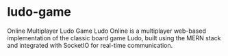 # ludo-game
Online Multiplayer Ludo Game Ludo Online is a multiplayer web-based implementation of the classic board game Ludo, built using the MERN stack and integrated with SocketIO for real-time communication.
